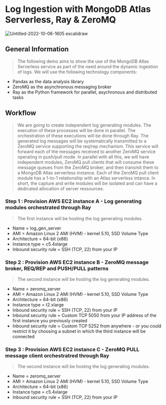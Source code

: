 # Log Ingestion with MongoDB Atlas Serverless, Ray & ZeroMQ




![Untitled-2022-10-06-1605 excalidraw](https://user-images.githubusercontent.com/84564830/213499031-7bd8937c-1594-4df1-80c3-47c3e4c12dcf.png)


## General Information
> The following demo aims to show the use of the MongoDB Atlas Serverless service as part of the need around the dynamic ingestion of logs.
> We will use the following technology components: 
* Pandas as the data analysis library
* ZeroMQ as the asynchronous messaging broker
* Ray as the Python framework for parallel, asychronous and distributed tasks


## Workflow
> We are going to create independent log generating modules. The execution of these processes will be done in parallel. 
> The orchestration of these executions will be done through Ray. 
> The generated log messages will be systematically transmitted to a ZeroMQ service supporting the req/rep mechanism.
> This service will forward each of the messages received to another ZeroMQ service operating in push/pull mode.
> In parallel with all this, we will have independent modules, ZeroMQ pull clients that will consume these message queues from the ZeroMQ broker, and then transmit them to a MongoDB Atlas serverless instance.
> Each of the ZeroMQ pull client module has a 1-to-1 relationship with an Atlas serverless intance.
> In short, the capture and write modules will be isolated and can have a dedicated allocation of server ressources.

### Step 1 : Provision AWS EC2 instance A - Log generating modules orchestrated through Ray
> The first instance will be hosting the log generating modules.
* Name = log_gen_server
* AMI = Amazon Linux 2 AMI (HVM) - kernel 5.10, SSD Volume Type
* Architecture = 64-bit (x86)
* Instance type = c5.4xlarge
* Inbound security rule = SSH (TCP, 22) from your IP

### Step 2 : Provision AWS EC2 instance B - ZeroMQ message broker, REQ/REP and PUSH/PULL patterns
> The second instance will be hosting the log generating modules.
* Name = zeromq_server
* AMI = Amazon Linux 2 AMI (HVM) - kernel 5.10, SSD Volume Type
* Architecture = 64-bit (x86)
* Instance type = t2.xlarge
* Inbound security rule = SSH (TCP, 22) from your IP
* Inbound security rule = Custom TCP 5050 from your IP address of the first instance you previously created
* Inbound security rule = Custom TCP 5252 from anywhere - or you could restrict it by choosing a subnet in which the third instance will be connected

### Step 3 : Provision AWS EC2 instance C - ZeroMQ PULL message client orchestratred through Ray
> The second instance will be hosting the log generating modules.
* Name = zeromq_server
* AMI = Amazon Linux 2 AMI (HVM) - kernel 5.10, SSD Volume Type
* Architecture = 64-bit (x86)
* Instance type = c5.4xlarge
* Inbound security rule = SSH (TCP, 22) from your IP


